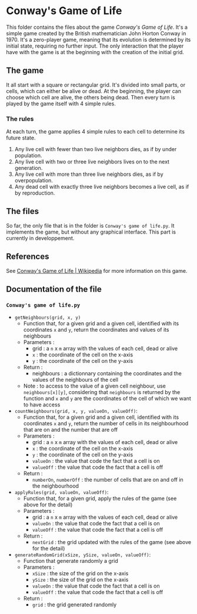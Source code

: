 # Conway's Game of Life

This folder contains the files about the game _Conway's Game of Life_. It's a simple game created by the British mathematician John Horton Conway in 1970.
It's a zero-player game, meaning that its evolution is determined by its initial state, requiring no further input. The only interaction that the player have with the game is at the beginning with the creation of the initial grid.

## The game

It all start with a square or rectangular grid. It's divided into small parts, or cells, which can either be alive or dead.
At the beginning, the player can choose which cell are alive, the others being dead. Then every turn is played by the game itself with 4 simple rules.

### The rules

At each turn, the game applies 4 simple rules to each cell to determine its future state.

1. Any live cell with fewer than two live neighbors dies, as if by under population.
2. Any live cell with two or three live neighbors lives on to the next generation.
3. Any live cell with more than three live neighbors dies, as if by overpopulation.
4. Any dead cell with exactly three live neighbors becomes a live cell, as if by reproduction.

## The files

So far, the only file that is in the folder is `Conway's game of life.py`. It implements the game, but without any graphical interface. This part is currently in developpement.

## References

See [Conway's Game of Life | Wikipedia](https://en.wikipedia.org/wiki/Conway%27s_Game_of_Life) for more information on this game.

## Documentation of the file

### `Conway's game of life.py`

- `getNeighbours(grid, x, y)`
   - Function that, for a given grid and a given cell, identified with its coordinates `x` and `y`, return the coordinates and values of its neighbours
   - Parameters :
     - grid : a `n` x `m` array with the values of each cell, dead or alive
     - `x` : the coordinate of the cell on the x-axis
     -  `y` : the coordinate of the cell on the y-axis
   - Return :
     - neighbours : a dictionnary containing the coordinates and the values of the neighbours of the cell
   - Note : to access to the value of a given cell neighbour, use `neighbours[x][y]`, considering that `neighbours` is returned by the function and `x` and `y` are the coordinates of the cell of which we want to have access
- `countNeighbours(grid, x, y, valueOn, valueOff)`:
   - Function that, for a given grid and a given cell, identified with its coordinates `x` and `y`, return the number of cells in its neighbourhood that are on and the number that are off
   - Parameters :
     - grid : a `n` x `m` array with the values of each cell, dead or alive
     - `x` : the coordinate of the cell on the x-axis
     -  `y` : the coordinate of the cell on the y-axis
     - `valueOn` : the value that code the fact that a cell is on
     - `valueOff` : the value that code the fact that a cell is off
   - Return :
     - `numberOn`, `numberOff` : the number of cells that are on and off in the neighbourhood
- `applyRules(grid, valueOn, valueOff)`:
   - Function that, for a given grid, apply the rules of the game (see above for the detail)
   - Parameters :
     - grid : a `n` x `m` array with the values of each cell, dead or alive
     - `valueOn` : the value that code the fact that a cell is on
     - `valueOff` : the value that code the fact that a cell is off
   - Return :
     - `nextGrid` : the grid updated with the rules of the game (see above for the detail)
- `generateRandomGrid(xSize, ySize, valueOn, valueOff)`:
   - Function that generate randomly a grid
   - Parameters :
     - `xSize` : the size of the grid on the x-axis
     - `ySize` : the size of the grid on the x-axis
     - `valueOn` : the value that code the fact that a cell is on
     - `valueOff` : the value that code the fact that a cell is off
   - Return :
     - `grid` : the grid generated randomly
